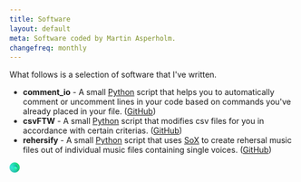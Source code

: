 ```yaml
---
title: Software
layout: default
meta: Software coded by Martin Asperholm.
changefreq: monthly
---
```


What follows is a selection of software that I've written.

* **comment_io** - A small [Python](https://www.python.org/) script that helps you to automatically comment or uncomment lines in your code based on commands you've already placed in your file. ([GitHub](https://github.com/Speldosa/comment_io))
* **csvFTW** - A small [Python](https://www.python.org/) script that modifies csv files for you in accordance with certain criterias. ([GitHub](https://github.com/Speldosa/csvFTW))
* **rehersify** - A small [Python](https://www.python.org/) script that uses [SoX](http://sox.sourceforge.net/) to create rehersal music files out of individual music files containing single voices. ([GitHub](https://github.com/Speldosa/rehersify)) 
<img src="rehersify_logo.jpg" alt="rehersify logo" style="height:1.25em">
